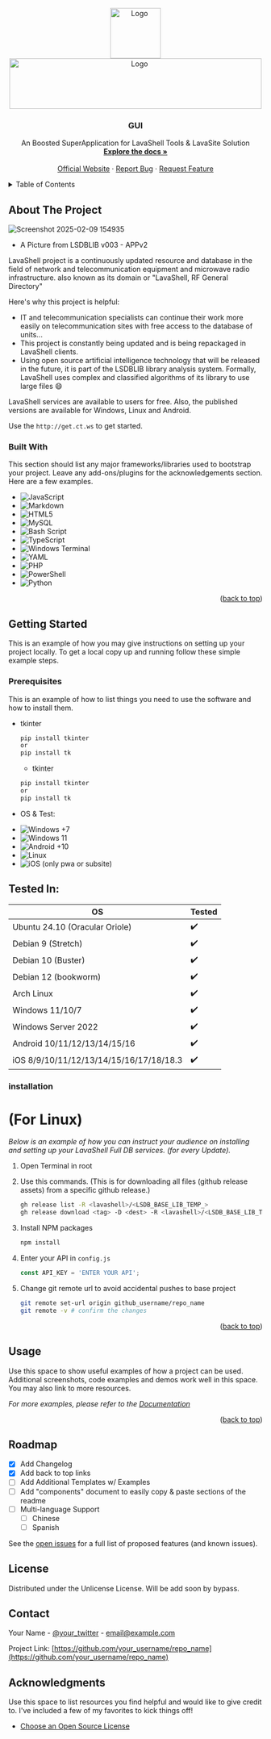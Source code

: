 <!-- PROJECT LOGO -->
<br />
<div align="center">
    <img src="http://dl.ct.ws/logo.png" alt="Logo" width="100" height="100">
    <img src="http://dl.ct.ws/logo2.png" alt="Logo" width="500" height="100">
  </a>

  <h3 align="center">GUI</h3>

  <p align="center">
    An Boosted SuperApplication for LavaShell Tools & LavaSite Solution
    <br />
    <a href="http://get.ct.ws"><strong>Explore the docs »</strong></a>
    <br />
    <br />
    <a href="http://lavashell.rf.gd">Official Website</a>
    &middot;
    <a href="https://github.com/claxpoint/lavashell/issues/new?labels=bug&template=bug-report---.md">Report Bug</a>
    &middot;
    <a href="https://github.com/claxpoint/lavashell/issues/new?labels=enhancement&template=feature-request---.md">Request Feature</a>
  </p>
</div>



<!-- TABLE OF CONTENTS -->
<details>
  <summary>Table of Contents</summary>
  <ol>
    <li>
      <a href="#about-the-project">About The Project</a>
      <ul>
        <li><a href="#built-with">Built With</a></li>
      </ul>
    </li>
    <li>
      <a href="#getting-started">Getting Started</a>
      <ul>
        <li><a href="#prerequisites">Prerequisites</a></li>
        <li><a href="#installation">Installation</a></li>
      </ul>
    </li>
    <li><a href="#usage">Usage</a></li>
    <li><a href="#roadmap">Roadmap</a></li>
    <li><a href="#contributing">Contributing</a></li>
    <li><a href="#license">License</a></li>
    <li><a href="#contact">Contact</a></li>
    <li><a href="#acknowledgments">Acknowledgments</a></li>
  </ol>
</details>



<!-- ABOUT THE PROJECT -->
## About The Project

![Screenshot 2025-02-09 154935](https://github.com/user-attachments/assets/0093aa30-db3a-45a8-9b1b-4b06a3d4c8f4)
+ A Picture from LSDBLIB v003 - APPv2

LavaShell project is a continuously updated resource and database in the field of network and telecommunication equipment and microwave radio infrastructure. also known as its domain or "LavaShell, RF General Directory"

Here's why this project is helpful:
* IT and telecommunication specialists can continue their work more easily on telecommunication sites with free access to the database of units...
* This project is constantly being updated and is being repackaged in LavaShell clients.
* Using open source artificial intelligence technology that will be released in the future, it is part of the LSDBLIB library analysis system. Formally, LavaShell uses complex and classified algorithms of its library to use large files :smile:

LavaShell services are available to users for free. Also, the published versions are available for Windows, Linux and Android.

Use the `http://get.ct.ws` to get started.



### Built With

This section should list any major frameworks/libraries used to bootstrap your project. Leave any add-ons/plugins for the acknowledgements section. Here are a few examples.

* ![JavaScript](https://img.shields.io/badge/javascript-%23323330.svg?style=for-the-badge&logo=javascript&logoColor=%23F7DF1E)
* ![Markdown](https://img.shields.io/badge/markdown-%23000000.svg?style=for-the-badge&logo=markdown&logoColor=white)
* ![HTML5](https://img.shields.io/badge/html5-%23E34F26.svg?style=for-the-badge&logo=html5&logoColor=white)
* ![MySQL](https://img.shields.io/badge/mysql-4479A1.svg?style=for-the-badge&logo=mysql&logoColor=white)
* ![Bash Script](https://img.shields.io/badge/bash_script-%23121011.svg?style=for-the-badge&logo=gnu-bash&logoColor=white)
* ![TypeScript](https://img.shields.io/badge/typescript-%23007ACC.svg?style=for-the-badge&logo=typescript&logoColor=white)
* ![Windows Terminal](https://img.shields.io/badge/Windows%20Terminal-%234D4D4D.svg?style=for-the-badge&logo=windows-terminal&logoColor=white)
* ![YAML](https://img.shields.io/badge/yaml-%23ffffff.svg?style=for-the-badge&logo=yaml&logoColor=151515)
* ![PHP](https://img.shields.io/badge/php-%23777BB4.svg?style=for-the-badge&logo=php&logoColor=white)
* ![PowerShell](https://img.shields.io/badge/PowerShell-%235391FE.svg?style=for-the-badge&logo=powershell&logoColor=white)
* ![Python](https://img.shields.io/badge/python-3670A0?style=for-the-badge&logo=python&logoColor=ffdd54)

<p align="right">(<a href="#readme-top">back to top</a>)</p>



<!-- GETTING STARTED -->
## Getting Started

This is an example of how you may give instructions on setting up your project locally.
To get a local copy up and running follow these simple example steps.

### Prerequisites

This is an example of how to list things you need to use the software and how to install them.

* tkinter
  ```sh
  pip install tkinter
  or
  pip install tk
  ```

  * tkinter
  ```sh
  pip install tkinter
  or
  pip install tk
  ```

* OS & Test:
- ![Windows](https://img.shields.io/badge/Windows-0078D6?style=for-the-badge&logo=windows&logoColor=white) +7
- ![Windows 11](https://img.shields.io/badge/Windows%2011-%230079d5.svg?style=for-the-badge&logo=Windows%2011&logoColor=white)
- ![Android](https://img.shields.io/badge/Android-3DDC84?style=for-the-badge&logo=android&logoColor=white) +10
- ![Linux](https://img.shields.io/badge/Linux-FCC624?style=for-the-badge&logo=linux&logoColor=black)
- ![iOS](https://img.shields.io/badge/iOS-000000?style=for-the-badge&logo=ios&logoColor=white) (only pwa or subsite)

Tested In: 
----------

OS | Tested
------------ | -------------
Ubuntu 24.10 (Oracular Oriole)         |:heavy_check_mark:
Debian 9 (Stretch)                      |:heavy_check_mark:
Debian 10 (Buster)	                   |:heavy_check_mark:
Debian 12 (bookworm)                   |:heavy_check_mark:
Arch Linux                              |:heavy_check_mark:
Windows 11/10/7                             |:heavy_check_mark:
Windows Server 2022                             |:heavy_check_mark:
Android 10/11/12/13/14/15/16                           |:heavy_check_mark:
iOS 8/9/10/11/12/13/14/15/16/17/18/18.3                             |:heavy_check_mark:
  

### installation
# (For Linux)

_Below is an example of how you can instruct your audience on installing and setting up your LavaShell Full DB services. (for every Update)._

1. Open Terminal in root
2. Use this commands. (This is for downloading all files (github release assets) from a specific github release.)
   ```sh
   gh release list -R <lavashell>/<LSDB_BASE_LIB_TEMP_>
   gh release download <tag> -D <dest> -R <lavashell>/<LSDB_BASE_LIB_TEMP_>
   ```

3. Install NPM packages
   ```sh
   npm install
   ```
4. Enter your API in `config.js`
   ```js
   const API_KEY = 'ENTER YOUR API';
   ```
5. Change git remote url to avoid accidental pushes to base project
   ```sh
   git remote set-url origin github_username/repo_name
   git remote -v # confirm the changes
   ```

<p align="right">(<a href="#readme-top">back to top</a>)</p>



<!-- USAGE EXAMPLES -->
## Usage

Use this space to show useful examples of how a project can be used. Additional screenshots, code examples and demos work well in this space. You may also link to more resources.

_For more examples, please refer to the [Documentation](https://example.com)_

<p align="right">(<a href="#readme-top">back to top</a>)</p>



<!-- ROADMAP -->
## Roadmap

- [x] Add Changelog
- [x] Add back to top links
- [ ] Add Additional Templates w/ Examples
- [ ] Add "components" document to easily copy & paste sections of the readme
- [ ] Multi-language Support
    - [ ] Chinese
    - [ ] Spanish

See the [open issues](https://github.com/claxpoint/lavashell/issues) for a full list of proposed features (and known issues).



<!-- LICENSE -->
## License

Distributed under the Unlicense License. Will be add soon by bypass.



<!-- CONTACT -->
## Contact

Your Name - [@your_twitter](https://twitter.com/your_username) - email@example.com

Project Link: [https://github.com/your_username/repo_name](https://github.com/your_username/repo_name)




<!-- ACKNOWLEDGMENTS -->
## Acknowledgments

Use this space to list resources you find helpful and would like to give credit to. I've included a few of my favorites to kick things off!

* [Choose an Open Source License](https://choosealicense.com)
 
